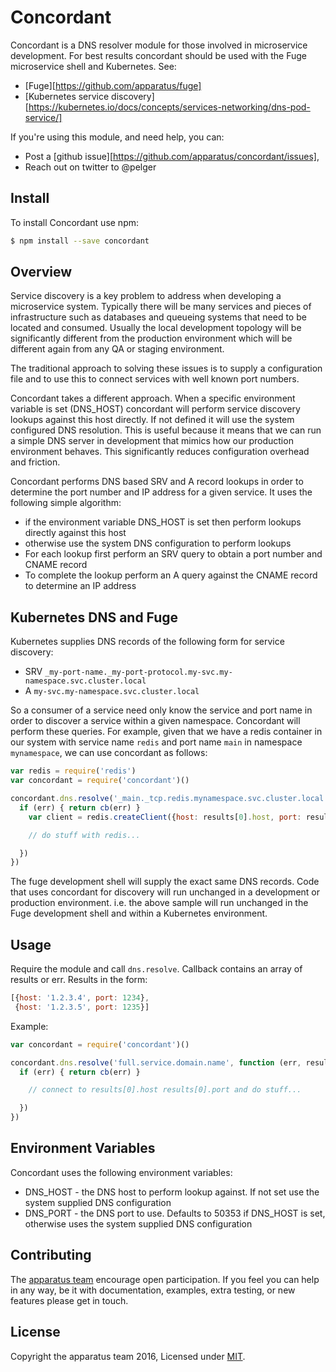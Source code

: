 # Concordant
Concordant is a DNS resolver module for those involved in microservice development. For best results concordant should be used with the Fuge microservice shell and Kubernetes.
See:

* [Fuge][https://github.com/apparatus/fuge]
* [Kubernetes service discovery][https://kubernetes.io/docs/concepts/services-networking/dns-pod-service/]

If you're using this module, and need help, you can:

- Post a [github issue][https://github.com/apparatus/concordant/issues],
- Reach out on twitter to @pelger

## Install
To install Concordant use npm:

```sh
$ npm install --save concordant
```

## Overview
Service discovery is a key problem to address when developing a microservice system. Typically there will be many services and pieces of infrastructure such as databases and queueing systems that need to be located and consumed. Usually the local development topology will be significantly different from the production environment which will be different again from any QA or staging environment.

The traditional approach to solving these issues is to supply a configuration file and to use this to connect services with well known port numbers.

Concordant takes a different approach. When a specific environment variable is set (DNS_HOST) concordant will perform service discovery lookups against this host directly. If not defined it will use the system configured DNS resolution. This is useful because it means that we can run a simple DNS server in development that mimics how our production environment behaves. This significantly reduces configuration overhead and friction.

Concordant performs DNS based SRV and A record lookups in order to determine the port number and IP address for a given service. It uses the following simple algorithm:

* if the environment variable DNS_HOST is set then perform lookups directly against this host
* otherwise use the system DNS configuration to perform lookups
* For each lookup first perform an SRV query to obtain a port number and CNAME record
* To complete the lookup perform an A query against the CNAME record to determine an IP address

## Kubernetes DNS and Fuge
Kubernetes supplies DNS records of the following form for service discovery:

* SRV `_my-port-name._my-port-protocol.my-svc.my-namespace.svc.cluster.local`
* A `my-svc.my-namespace.svc.cluster.local`

So a consumer of a service need only know the service and port name in order to discover a service within a given namespace. Concordant will perform these queries. For example, given that we have a redis container in our system with service name `redis` and port name `main` in namespace `mynamespace`, we can use concordant as follows:

```javascript
var redis = require('redis')
var concordant = require('concordant')()

concordant.dns.resolve('_main._tcp.redis.mynamespace.svc.cluster.local', function (err, results) {
  if (err) { return cb(err) }
    var client = redis.createClient({host: results[0].host, port: results[0].port})    

    // do stuff with redis...

  })
})
```

The fuge development shell will supply the exact same DNS records. Code that uses concordant for discovery will run unchanged in a development or production environment. i.e. the above sample will run unchanged in the Fuge development shell and within a Kubernetes environment.

## Usage
Require the module and call `dns.resolve`. Callback contains an array of results or err. Results in the form:

```javascript
[{host: '1.2.3.4', port: 1234},
 {host: '1.2.3.5', port: 1235}]
```

Example:

```javascript
var concordant = require('concordant')()

concordant.dns.resolve('full.service.domain.name', function (err, results) {
  if (err) { return cb(err) }

    // connect to results[0].host results[0].port and do stuff...

  })
})
```

## Environment Variables
Concordant uses the following environment variables:

* DNS_HOST - the DNS host to perform lookup against. If not set use the system supplied DNS configuration
* DNS_PORT - the DNS port to use. Defaults to 50353 if DNS_HOST is set, otherwise uses the system supplied DNS configuration


## Contributing
The [apparatus team][] encourage open participation. If you feel you can help in any way, be it with
documentation, examples, extra testing, or new features please get in touch.

## License
Copyright the apparatus team 2016, Licensed under [MIT][].

[MIT]: ./LICENSE
[github issue]: https://github.com/apparatus/concordant/issues/new
[apparatus team]: https://github.com/apparatus
